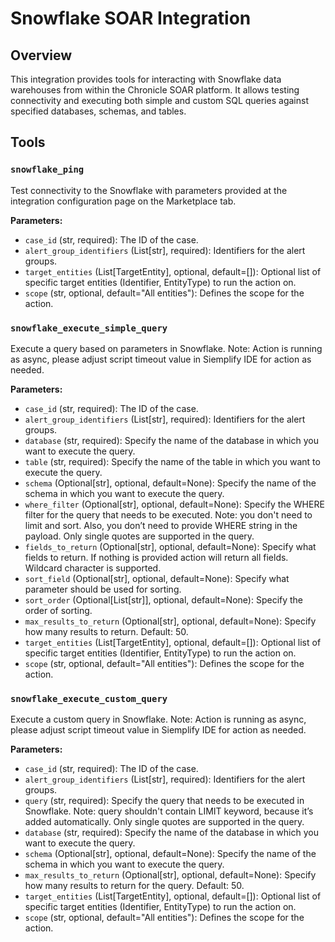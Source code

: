 # Snowflake SOAR Integration

## Overview

This integration provides tools for interacting with Snowflake data warehouses from within the Chronicle SOAR platform. It allows testing connectivity and executing both simple and custom SQL queries against specified databases, schemas, and tables.

## Tools

### `snowflake_ping`

Test connectivity to the Snowflake with parameters provided at the integration configuration page on the Marketplace tab.

**Parameters:**

*   `case_id` (str, required): The ID of the case.
*   `alert_group_identifiers` (List[str], required): Identifiers for the alert groups.
*   `target_entities` (List[TargetEntity], optional, default=[]): Optional list of specific target entities (Identifier, EntityType) to run the action on.
*   `scope` (str, optional, default="All entities"): Defines the scope for the action.

### `snowflake_execute_simple_query`

Execute a query based on parameters in Snowflake. Note: Action is running as async, please adjust script timeout value in Siemplify IDE for action as needed.

**Parameters:**

*   `case_id` (str, required): The ID of the case.
*   `alert_group_identifiers` (List[str], required): Identifiers for the alert groups.
*   `database` (str, required): Specify the name of the database in which you want to execute the query.
*   `table` (str, required): Specify the name of the table in which you want to execute the query.
*   `schema` (Optional[str], optional, default=None): Specify the name of the schema in which you want to execute the query.
*   `where_filter` (Optional[str], optional, default=None): Specify the WHERE filter for the query that needs to be executed. Note: you don't need to limit and sort. Also, you don’t need to provide WHERE string in the payload. Only single quotes are supported in the query.
*   `fields_to_return` (Optional[str], optional, default=None): Specify what fields to return. If nothing is provided action will return all fields. Wildcard character is supported.
*   `sort_field` (Optional[str], optional, default=None): Specify what parameter should be used for sorting.
*   `sort_order` (Optional[List[str]], optional, default=None): Specify the order of sorting.
*   `max_results_to_return` (Optional[str], optional, default=None): Specify how many results to return. Default: 50.
*   `target_entities` (List[TargetEntity], optional, default=[]): Optional list of specific target entities (Identifier, EntityType) to run the action on.
*   `scope` (str, optional, default="All entities"): Defines the scope for the action.

### `snowflake_execute_custom_query`

Execute a custom query in Snowflake. Note: Action is running as async, please adjust script timeout value in Siemplify IDE for action as needed.

**Parameters:**

*   `case_id` (str, required): The ID of the case.
*   `alert_group_identifiers` (List[str], required): Identifiers for the alert groups.
*   `query` (str, required): Specify the query that needs to be executed in Snowflake. Note: query shouldn't contain LIMIT keyword, because it’s added automatically. Only single quotes are supported in the query.
*   `database` (str, required): Specify the name of the database in which you want to execute the query.
*   `schema` (Optional[str], optional, default=None): Specify the name of the schema in which you want to execute the query.
*   `max_results_to_return` (Optional[str], optional, default=None): Specify how many results to return for the query. Default: 50.
*   `target_entities` (List[TargetEntity], optional, default=[]): Optional list of specific target entities (Identifier, EntityType) to run the action on.
*   `scope` (str, optional, default="All entities"): Defines the scope for the action.
